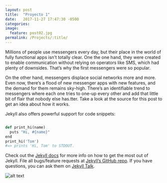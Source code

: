 ```yaml
---
layout: post
title:  "Proyecto 1"
date:   2017-11-27 17:47:30 -0500
categories: 
image:
  feature: post02.jpg
permalink: /Projects/:title/
---
```




Millions of people use messengers every day, but their place in the world of fully functional apps isn’t totally clear. One the one hand, they were created to enable communication without relying on operators like SMS, which had plenty of downsides. That’s why the first messengers were so popular.

On the other hand, messengers displace social networks more and more. Even now, there’s a flood of new messenger apps with new features, and the demand for them remains sky-high. There’s an identifiable trend to messengers where each one tries to one-up every other and add that little bit of flair that nobody else has.tter. Take a look at the source for this post to get an idea about how it works.

Jekyll also offers powerful support for code snippets:
```python

def print_hi(name)
  puts "Hi, #{name}"
end
print_hi('Tom')
#=> prints 'Hi, Tom' to STDOUT.

```
Check out the [Jekyll docs][jekyll-docs] for more info on how to get the most out of Jekyll. File all bugs/feature requests at [Jekyll’s GitHub repo][jekyll-gh]. If you have questions, you can ask them on [Jekyll Talk][jekyll-talk].

[jekyll-docs]: https://jekyllrb.com/docs/home
[jekyll-gh]:   https://github.com/jekyll/jekyll
[jekyll-talk]: https://talk.jekyllrb.com/


![alt text](https://static.leica-camera.com/var/leica/storage/images/media/media-asset-management-mam/global-international/photography/m-system/leica-m-typ-262/features/group_2400x1350/1613263-1-eng-MA/Group_2400x1350_teaser-1200x675.jpg "Logo Title Text 1")